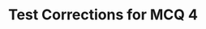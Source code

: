 ---
toc: true
layout: post
description: "Corrections!"
categories: [markdown, week-28]
title: "Test Corrections for MCQ 4"
---